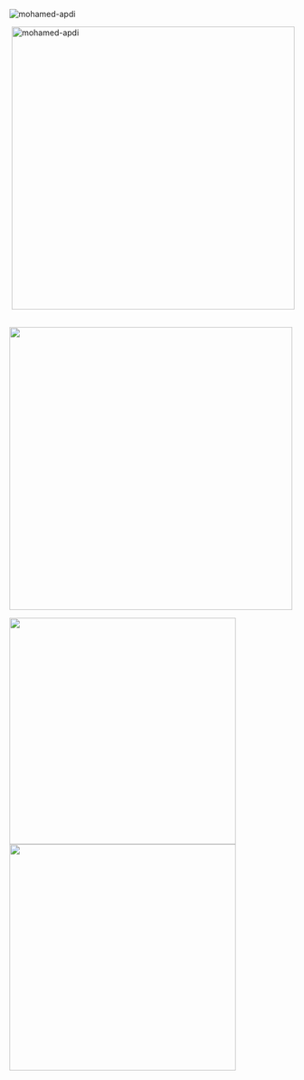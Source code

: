 <p align="left"> <img src="https://komarev.com/ghpvc/?username=mohamed-apdi&label=Profile%20views&color=0e75b6&style=flat" alt="mohamed-apdi" /> </p>
<p>&nbsp;<img  width=500 align="center" src="https://github-readme-stats.vercel.app/api?username=mohamed-apdi&show_icons=true&theme=vue-dark&locale=en" alt="mohamed-apdi" /></p>
<p>&nbsp; <img width=500 align="center" src='https://github-readme-stats.vercel.app/api?username=mohamed-apdi&theme=vue-dark&show_icons=true&hide_border=true&count_private=true' /></p>
<img width=400 src='https://streak-stats.demolab.com?user=mohamed-apdi&theme=vue-dark&hide_border=true' />
<img width=400 src='https://github-readme-stats.vercel.app/api/top-langs/?username=mohamed-apdi&theme=vue-dark&show_icons=true&hide_border=true&layout=compact' />
